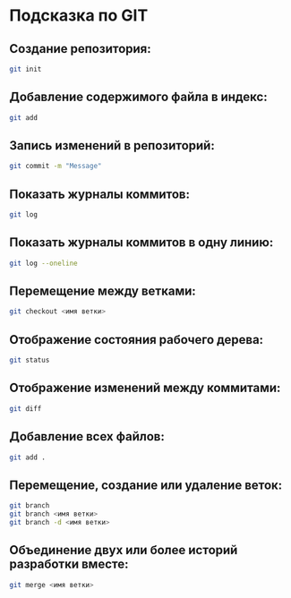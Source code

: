 # Подсказка по GIT

## Создание репозитория:
```sh
git init
```
## Добавление содержимого файла в индекс:
```sh
git add
```
## Запись изменений в репозиторий:
```sh
git commit -m "Message"
```
## Показать журналы коммитов:
```sh
git log
```
## Показать журналы коммитов в одну линию:
```sh
git log --oneline
```
## Перемещение между ветками:
```sh
git checkout <имя ветки>
```
## Отображение состояния рабочего дерева:
```sh
git status
```
## Отображение изменений между коммитами:
```sh
git diff
```
## Добавление всех файлов:
```sh
git add .
```
## Перемещение, создание или удаление веток:
```sh
git branch
git branch <имя ветки>
git branch -d <имя ветки>
```
## Объединение двух или более историй разработки вместе:
```sh
git merge <имя ветки>
```

